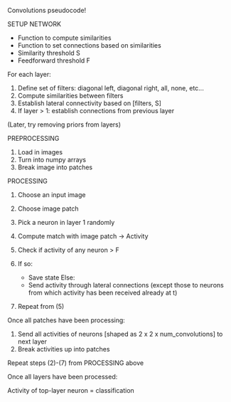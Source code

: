 Convolutions
pseudocode!

SETUP NETWORK

- Function to compute similarities
- Function to set connections based on similarities
- Similarity threshold S
- Feedforward threshold F

For each layer:
1. Define set of filters: diagonal left, diagonal right, all, none, etc...
2. Compute similarities between filters 
3. Establish lateral connectivity based on [filters, S]
4. If layer > 1: establish connections from previous layer

(Later, try removing priors from layers)

PREPROCESSING

1. Load in images
2. Turn into numpy arrays   
3. Break image into patches

PROCESSING

1. Choose an input image

2. Choose image patch
3. Pick a neuron in layer 1 randomly
4. Compute match with image patch -> Activity
5. Check if activity of any neuron > F
6.  If so: 
      - Save state
    Else:
      - Send activity through lateral connections (except those to neurons from which activity has been received already at t)
7. Repeat from (5)

Once all patches have been processing:

1. Send all activities of neurons [shaped as 2 x 2 x num_convolutions] to next layer
2. Break activities up into patches

Repeat steps (2)-(7) from PROCESSING above


Once all layers have been processed:

Activity of top-layer neuron = classification
